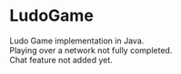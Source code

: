 # LudoGame
Ludo Game implementation in Java. <br>
Playing over a network not fully completed. <br>
Chat feature not added yet.
